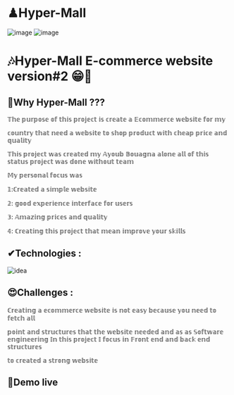 # ♟Hyper-Mall
![image](https://github.com/user-attachments/assets/a101bc91-ea7b-4317-bb91-3149b424a316)
![image](https://github.com/user-attachments/assets/bf750c89-1ed7-43f2-a1ab-26af254740c7)

# 🎶Hyper-Mall E-commerce website version#2 😁📌

## 📌Why Hyper-Mall ???

𝕋𝕙𝕖 𝕡𝕦𝕣𝕡𝕠𝕤𝕖 𝕠𝕗 𝕥𝕙𝕚𝕤 𝕡𝕣𝕠𝕛𝕖𝕔𝕥 𝕚𝕤 𝕔𝕣𝕖𝕒𝕥𝕖 𝕒 𝔼𝕔𝕠𝕞𝕞𝕖𝕣𝕔𝕖 𝕨𝕖𝕓𝕤𝕚𝕥𝕖 𝕗𝕠𝕣 𝕞𝕪

𝕔𝕠𝕦𝕟𝕥𝕣𝕪 𝕥𝕙𝕒𝕥 𝕟𝕖𝕖𝕕 𝕒 𝕨𝕖𝕓𝕤𝕚𝕥𝕖 𝕥𝕠 𝕤𝕙𝕠𝕡 𝕡𝕣𝕠𝕕𝕦𝕔𝕥 𝕨𝕚𝕥𝕙 𝕔𝕙𝕖𝕒𝕡 𝕡𝕣𝕚𝕔𝕖 𝕒𝕟𝕕 𝕢𝕦𝕒𝕝𝕚𝕥𝕪

𝕋𝕙𝕚𝕤 𝕡𝕣𝕠𝕛𝕖𝕔𝕥 𝕨𝕒𝕤 𝕔𝕣𝕖𝕒𝕥𝕖𝕕 𝕞𝕪 𝔸𝕪𝕠𝕦𝕓 𝔹𝕠𝕦𝕒𝕘𝕟𝕒 𝕒𝕝𝕠𝕟𝕖 𝕒𝕝𝕝 𝕠𝕗 𝕥𝕙𝕚𝕤 𝕤𝕥𝕒𝕥𝕦𝕤 𝕡𝕣𝕠𝕛𝕖𝕔𝕥 𝕨𝕒𝕤 𝕕𝕠𝕟𝕖 𝕨𝕚𝕥𝕙𝕠𝕦𝕥 𝕥𝕖𝕒𝕞

𝕄𝕪 𝕡𝕖𝕣𝕤𝕠𝕟𝕒𝕝 𝕗𝕠𝕔𝕦𝕤 𝕨𝕒𝕤

𝟙:ℂ𝕣𝕖𝕒𝕥𝕖𝕕 𝕒 𝕤𝕚𝕞𝕡𝕝𝕖 𝕨𝕖𝕓𝕤𝕚𝕥𝕖

𝟚: 𝕘𝕠𝕠𝕕 𝕖𝕩𝕡𝕖𝕣𝕚𝕖𝕟𝕔𝕖 𝕚𝕟𝕥𝕖𝕣𝕗𝕒𝕔𝕖 𝕗𝕠𝕣 𝕦𝕤𝕖𝕣𝕤

𝟛: 𝔸𝕞𝕒𝕫𝕚𝕟𝕘 𝕡𝕣𝕚𝕔𝕖𝕤 𝕒𝕟𝕕 𝕢𝕦𝕒𝕝𝕚𝕥𝕪

𝟜: ℂ𝕣𝕖𝕒𝕥𝕚𝕟𝕘 𝕥𝕙𝕚𝕤 𝕡𝕣𝕠𝕛𝕖𝕔𝕥 𝕥𝕙𝕒𝕥 𝕞𝕖𝕒𝕟 𝕚𝕞𝕡𝕣𝕠𝕧𝕖 𝕪𝕠𝕦𝕣 𝕤𝕜𝕚𝕝𝕝𝕤



## ✔Technologies :

![idea](https://github.com/user-attachments/assets/34e8e402-7f92-41ed-ad92-dc6877da8437)


## 😍Challenges :

ℂ𝕣𝕖𝕒𝕥𝕚𝕟𝕘 𝕒 𝕖𝕔𝕠𝕞𝕞𝕖𝕣𝕔𝕖 𝕨𝕖𝕓𝕤𝕚𝕥𝕖 𝕚𝕤 𝕟𝕠𝕥 𝕖𝕒𝕤𝕪 𝕓𝕖𝕔𝕒𝕦𝕤𝕖 𝕪𝕠𝕦 𝕟𝕖𝕖𝕕 𝕥𝕠 𝕗𝕖𝕥𝕔𝕙 𝕒𝕝𝕝

𝕡𝕠𝕚𝕟𝕥 𝕒𝕟𝕕 𝕤𝕥𝕣𝕦𝕔𝕥𝕦𝕣𝕖𝕤 𝕥𝕙𝕒𝕥 𝕥𝕙𝕖 𝕨𝕖𝕓𝕤𝕚𝕥𝕖 𝕟𝕖𝕖𝕕𝕖𝕕 𝕒𝕟𝕕 𝕒𝕤 𝕒𝕤 𝕊𝕠𝕗𝕥𝕨𝕒𝕣𝕖 𝕖𝕟𝕘𝕚𝕟𝕖𝕖𝕣𝕚𝕟𝕘
𝕀𝕟 𝕥𝕙𝕚𝕤 𝕡𝕣𝕠𝕛𝕖𝕔𝕥 𝕀 𝕗𝕠𝕔𝕦𝕤 𝕚𝕟 𝔽𝕣𝕠𝕟𝕥 𝕖𝕟𝕕 𝕒𝕟𝕕 𝕓𝕒𝕔𝕜 𝕖𝕟𝕕 𝕤𝕥𝕣𝕦𝕔𝕥𝕦𝕣𝕖𝕤

𝕥𝕠 𝕔𝕣𝕖𝕒𝕥𝕖𝕕 𝕒 𝕤𝕥𝕣𝕠𝕟𝕘 𝕨𝕖𝕓𝕤𝕚𝕥𝕖


##  🎥Demo live





